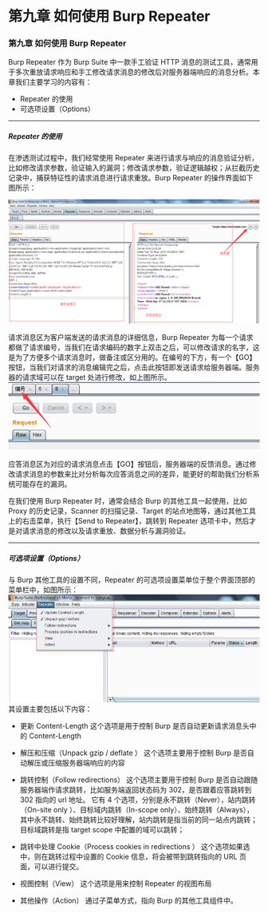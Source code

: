 # 第九章 如何使用 Burp Repeater

### 第九章 如何使用 Burp Repeater

Burp Repeater 作为 Burp Suite 中一款手工验证 HTTP 消息的测试工具，通常用于多次重放请求响应和手工修改请求消息的修改后对服务器端响应的消息分析。本章我们主要学习的内容有：

*   Repeater 的使用
*   可选项设置（Options）

* * *

##### Repeater 的使用

在渗透测试过程中，我们经常使用 Repeater 来进行请求与响应的消息验证分析，比如修改请求参数，验证输入的漏洞；修改请求参数，验证逻辑越权；从拦截历史记录中，捕获特征性的请求消息进行请求重放。Burp Repeater 的操作界面如下图所示：

![](img/9_01.png)

请求消息区为客户端发送的请求消息的详细信息，Burp Repeater 为每一个请求都做了请求编号，当我们在请求编码的数字上双击之后，可以修改请求的名字，这是为了方便多个请求消息时，做备注或区分用的。在编号的下方，有一个【GO】按钮，当我们对请求的消息编辑完之后，点击此按钮即发送请求给服务器端。服务器的请求域可以在 target 处进行修改，如上图所示。 ![](img/9_02.png)

应答消息区为对应的请求消息点击【GO】按钮后，服务器端的反馈消息。通过修改请求消息的参数来比对分析每次应答消息之间的差异，能更好的帮助我们分析系统可能存在的漏洞。

在我们使用 Burp Repeater 时，通常会结合 Burp 的其他工具一起使用，比如 Proxy 的历史记录，Scanner 的扫描记录、Target 的站点地图等，通过其他工具上的右击菜单，执行【Send to Repeater】，跳转到 Repeater 选项卡中，然后才是对请求消息的修改以及请求重放、数据分析与漏洞验证。

* * *

##### 可选项设置（Options）

与 Burp 其他工具的设置不同，Repeater 的可选项设置菜单位于整个界面顶部的菜单栏中，如图所示： ![](img/9_03.png) 其设置主要包括以下内容：

*   更新 Content-Length
    这个选项是用于控制 Burp 是否自动更新请求消息头中的 Content-Length

*   解压和压缩（Unpack gzip / deflate ） 这个选项主要用于控制 Burp 是否自动解压或压缩服务器端响应的内容

*   跳转控制（Follow redirections） 这个选项主要用于控制 Burp 是否自动跟随服务器端作请求跳转，比如服务端返回状态码为 302，是否跟着应答跳转到 302 指向的 url 地址。 它有 4 个选项，分别是永不跳转（Never），站内跳转（On-site only ）、目标域内跳转（In-scope only）、始终跳转（Always），其中永不跳转、始终跳转比较好理解，站内跳转是指当前的同一站点内跳转；目标域跳转是指 target scope 中配置的域可以跳转；

*   跳转中处理 Cookie（Process cookies in redirections ） 这个选项如果选中，则在跳转过程中设置的 Cookie 信息，将会被带到跳转指向的 URL 页面，可以进行提交。

*   视图控制（View） 这个选项是用来控制 Repeater 的视图布局

*   其他操作（Action） 通过子菜单方式，指向 Burp 的其他工具组件中。